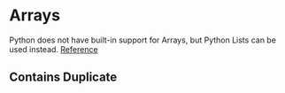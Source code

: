 # Arrays
Python does not have built-in support for Arrays, but Python Lists can be used instead.
[Reference](https://www.w3schools.com/python/python_arrays.asp)
## Contains Duplicate